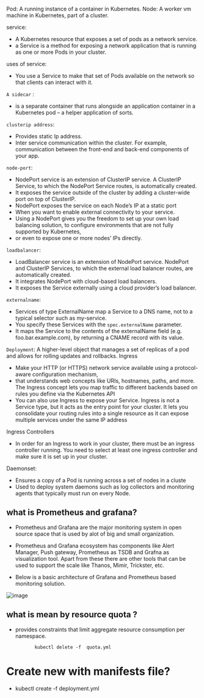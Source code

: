 Pod: A running instance of a container in Kubernetes.
Node: A worker vm machine in Kubernetes, part of a cluster.

service: 
- A Kubernetes resource that exposes a set of pods as a network service.
- a Service is a method for exposing a network application that is running as one or more Pods in your cluster. 

uses of service:
- You use a Service to make that set of Pods available on the network so that clients can interact with it.

`A sidecar` :
- is a separate container that runs alongside an application container in a Kubernetes pod – a helper application of sorts.

`clusterip address`:
- Provides static Ip address.
- Inter service communication within the cluster. For example, communication between the front-end and back-end components of your app.



 `node-port`:
- NodePort service is an extension of ClusterIP service. A ClusterIP Service, to which the NodePort Service routes, is automatically created.
- It exposes the service outside of the cluster by adding a cluster-wide port on top of ClusterIP.
- NodePort exposes the service on each Node’s IP at a static port
- When you want to enable external connectivity to your service.
- Using a NodePort gives you the freedom to set up your own load balancing solution, to configure environments that are not fully supported by Kubernetes,
-  or even to expose one or more nodes’ IPs directly.


`loadbalancer`:
- LoadBalancer service is an extension of NodePort service. NodePort and ClusterIP Services, to which the external load balancer routes, are automatically created.
- It integrates NodePort with cloud-based load balancers.
- It exposes the Service externally using a cloud provider’s load balancer.

`externalname`:
- Services of type ExternalName map a Service to a DNS name, not to a typical selector such as my-service.
- You specify these Services with the `spec.externalName` parameter.
- It maps the Service to the contents of the externalName field (e.g. foo.bar.example.com), by returning a CNAME record with its value.


`Deployment`: A higher-level object that manages a set of replicas of a pod and allows for rolling updates and rollbacks.
Ingress
- Make your HTTP (or HTTPS) network service available using a protocol-aware configuration mechanism,
- that understands web concepts like URIs, hostnames, paths, and more. The Ingress concept lets you map traffic to different backends based on rules you define via the Kubernetes API
- You can also use Ingress to expose your Service. Ingress is not a Service type, but it acts as the entry point for your cluster. It lets you consolidate your routing rules into a single resource as it can expose multiple services under the same IP address

Ingress Controllers
- In order for an Ingress to work in your cluster, there must be an ingress controller running. You need to select at least one ingress controller and make sure it is set up in your cluster. 

Daemonset:
- Ensures a copy of a Pod is running across a set of nodes in a cluste
- Used to deploy system daemons such as log collectors and monitoring agents that typically must run on every Node.


## what is Prometheus and grafana?
- Prometheus and Grafana are the major monitoring system in open source space that is used by alot of big and small organization.

- Prometheus and Grafana ecosystem has components like Alert Manager, Push gateway, Prometheus as TSDB and Grafna as visualization tool. Apart from these there are other tools that can be used to support the scale like Thanos, Mimir, Trickster, etc.

- Below is a basic architecture of Grafana and Prometheus based monitoring solution.

![image](https://github.com/himanshugiripunje/Theory-notes/assets/99471014/c459c0b4-719d-4325-8ede-e7a4ae3fc7ce)

## what is mean by resource quota ?
- provides constraints that limit aggregate resource consumption per namespace.

             kubectl delete -f  quota.yml
# Create new with manifests file?
- kubectl create -f deployment.yml







